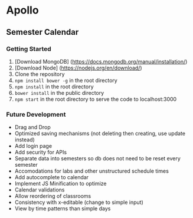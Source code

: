 # Apollo
## Semester Calendar 

### Getting Started
1. [Download MongoDB] (https://docs.mongodb.org/manual/installation/)
2. [Download Node]  (https://nodejs.org/en/download/)
3. Clone the repository 
4. ```npm install bower -g``` in the root directory
5.  ```npm install``` in the root directory
6.  ```bower install``` in the public directory 
7. ```npm start``` in the root directory to serve the code to localhost:3000

### Future Development

- Drag and Drop
- Optimized saving mechanisms (not deleting then creating, use update instead)
- Add login page
- Add security for APIs
- Separate data into semesters so db does not need to be reset every semester
- Accomodations for labs and other unstructured schedule times
- Add autocomplete to calendar
- Implement JS Minification to optimize
- Calendar validations
- Allow reordering of classrooms
- Consistency with x-editable (change to simple input)
- View by time patterns than simple days
